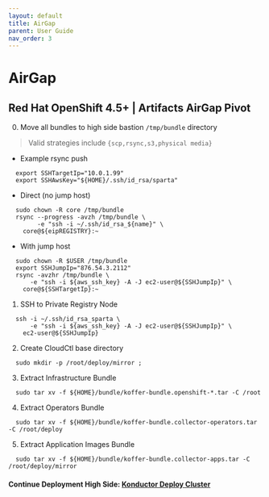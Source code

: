 ```yaml
---
layout: default
title: AirGap
parent: User Guide
nav_order: 3
---
```


# AirGap
## Red Hat OpenShift 4.5+ | Artifacts AirGap Pivot
  0. Move all bundles to high side bastion `/tmp/bundle` directory
    
>
> Valid strategies include `{scp,rsync,s3,physical media}`
>    

  - Example rsync push
```
  export SSHTargetIp="10.0.1.99"
  export SSHAwsKey="${HOME}/.ssh/id_rsa/sparta"
```
  - Direct (no jump host)
```
  sudo chown -R core /tmp/bundle
  rsync --progress -avzh /tmp/bundle \
        -e "ssh -i ~/.ssh/id_rsa_${name}" \
    core@${eipREGISTRY}:~
```
  - With jump host
```
  sudo chown -R $USER /tmp/bundle
  export SSHJumpIp="876.54.3.2112"
  rsync -avzhr /tmp/bundle \
      -e "ssh -i ${aws_ssh_key} -A -J ec2-user@${SSHJumpIp}" \
    core@${SSHTargetIp}:~
```
  1. SSH to Private Registry Node
```
  ssh -i ~/.ssh/id_rsa_sparta \
      -e "ssh -i ${aws_ssh_key} -A -J ec2-user@${SSHJumpIp}" \
    ec2-user@${SSHJumpIp}
```
  2. Create CloudCtl base directory
```
  sudo mkdir -p /root/deploy/mirror ;
```
  3. Extract Infrastructure Bundle
```
  sudo tar xv -f ${HOME}/bundle/koffer-bundle.openshift-*.tar -C /root
```
  4. Extract Operators Bundle
```
  sudo tar xv -f ${HOME}/bundle/koffer-bundle.collector-operators.tar -C /root/deploy
```
  5. Extract Application Images Bundle
```
  sudo tar xv -f ${HOME}/bundle/koffer-bundle.collector-apps.tar -C /root/deploy/mirror
```
#### Continue Deployment High Side: [Konductor Deploy Cluster]    
[Quay.io Image Pull Secret]:https://cloud.redhat.com/openshift/install/metal/user-provisioned
[Konductor Deploy Cluster]:https://codectl.io/docs/user-guide/deploy
